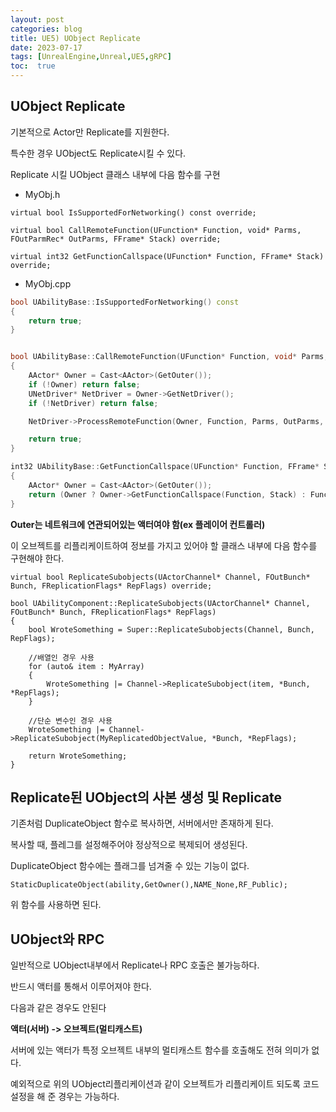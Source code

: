 ```yaml
---
layout: post
categories: blog
title: UE5) UObject Replicate
date: 2023-07-17
tags: [UnrealEngine,Unreal,UE5,gRPC]
toc:  true
---
```


## UObject Replicate


기본적으로 Actor만 Replicate를 지원한다.

특수한 경우 UObject도 Replicate시킬 수 있다.

Replicate 시킬 UObject 클래스 내부에 다음 함수를 구현   


* MyObj.h
```
virtual bool IsSupportedForNetworking() const override;

virtual bool CallRemoteFunction(UFunction* Function, void* Parms, FOutParmRec* OutParms, FFrame* Stack) override;

virtual int32 GetFunctionCallspace(UFunction* Function, FFrame* Stack) override;
```

* MyObj.cpp
```c++
bool UAbilityBase::IsSupportedForNetworking() const
{
	return true;
}


bool UAbilityBase::CallRemoteFunction(UFunction* Function, void* Parms, FOutParmRec* OutParms, FFrame* Stack)
{
	AActor* Owner = Cast<AActor>(GetOuter());
	if (!Owner) return false;
	UNetDriver* NetDriver = Owner->GetNetDriver();
	if (!NetDriver) return false;

	NetDriver->ProcessRemoteFunction(Owner, Function, Parms, OutParms, Stack, this);

	return true;
}

int32 UAbilityBase::GetFunctionCallspace(UFunction* Function, FFrame* Stack)
{
	AActor* Owner = Cast<AActor>(GetOuter());
	return (Owner ? Owner->GetFunctionCallspace(Function, Stack) : FunctionCallspace::Local);
}
```

**Outer는 네트워크에 연관되어있는 액터여야 함(ex 플레이어 컨트롤러)**



이 오브젝트를 리플리케이트하여 정보를 가지고 있어야 할 클래스 내부에 다음 함수를 구현해야 한다.

```
virtual bool ReplicateSubobjects(UActorChannel* Channel, FOutBunch* Bunch, FReplicationFlags* RepFlags) override;
```

```
bool UAbilityComponent::ReplicateSubobjects(UActorChannel* Channel, FOutBunch* Bunch, FReplicationFlags* RepFlags)
{
	bool WroteSomething = Super::ReplicateSubobjects(Channel, Bunch, RepFlags);
	
	//배열인 경우 사용
	for (auto& item : MyArray)
	{
		WroteSomething |= Channel->ReplicateSubobject(item, *Bunch, *RepFlags);
	}

	//단순 변수인 경우 사용
	WroteSomething |= Channel->ReplicateSubobject(MyReplicatedObjectValue, *Bunch, *RepFlags);
	
	return WroteSomething;
}
```





## Replicate된 UObject의 사본 생성 및 Replicate

기존처럼 DuplicateObject 함수로 복사하면, 서버에서만 존재하게 된다.

복사할 때, 플레그를 설정해주어야 정상적으로 복제되어 생성된다. 

DuplicateObject 함수에는 플래그를 넘겨줄 수 있는 기능이 없다. 

```
StaticDuplicateObject(ability,GetOwner(),NAME_None,RF_Public);
```

위 함수를 사용하면 된다.





## UObject와 RPC

일반적으로 UObject내부에서 Replicate나 RPC 호출은 불가능하다.

반드시 액터를 통해서 이루어져야 한다.

다음과 같은 경우도 안된다

**액터(서버) -> 오브젝트(멀티캐스트)**

서버에 있는 액터가 특정 오브젝트 내부의 멀티캐스트 함수를 호출해도 전혀 의미가 없다.


예외적으로 위의 UObject리플리케이션과 같이 오브젝트가 리플리케이트 되도록 코드설정을 해 준 경우는 가능하다.
